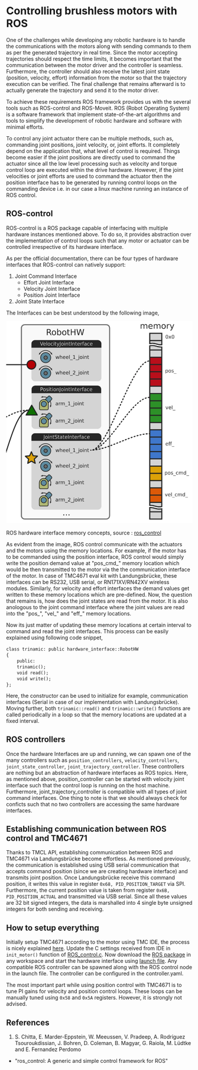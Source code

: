 # Controlling brushless motors with ROS

One of the challenges while developing any robotic hardware is to handle the communications with the motors along with sending commands to them as per the generated trajectory in real time. Since the motor accepting trajectories should respect the time limits, it becomes important that the communication between the motor driver and the controller is seamless. Furthermore, the controller should also receive the latest joint state (position, velocity, effort) information from the motor so that the trajectory execution can be verified. The final challenge that remains afterward is to actually generate the trajectory and send it to the motor driver. 

To achieve these requirements ROS framework provides us with the several tools such as ROS-control and ROS-Moveit. ROS (Robot Operating System) is a software framework that implement state-of-the-art algorithms and tools to simplify the development of robotic hardware and software with minimal efforts. 

To control any joint actuator there can be multiple methods, such as, commanding joint positions, joint velocity, or, joint efforts. It completely depend on the application that, what level of control is required. Things become easier if the joint positions are directly used to command the actuator since all the low level processing such as velocity and torque control loop are executed within the drive hardware. However, if the joint velocities or joint efforts are used to command the actuator then the position interface has to be generated by running control loops on the commanding device i.e. in our case a linux machine running an instance of ROS control.

## ROS-control
ROS-control is a  ROS package capable of interfacing with multiple hardware instances mentioned above. To do so, it provides abstraction over the implementation of control loops such that any motor or actuator can be controlled irrespective of its hardware interface. 

As per the official documentation, there can be four types of hardware interfaces that ROS-control can natively support:

 1.  Joint Command Interface
		-  Effort Joint Interface
		-  Velocity Joint Interface
		-  Position Joint Interface
 2. Joint State Interface

The Interfaces can be best understood by the following image,

![alt text](https://github.com/shubham2604/TMC-4671-ROS/blob/master/Images/HW_interface_Mem_loc.png)

ROS hardware interface memory concepts, source : [ros_control](https://roscon.ros.org/2014/wp-content/uploads/2014/07/ros_control_an_overview.pdf)

As evident from the image, ROS control communicate with the actuators and the motors using the memory locations. For example, if the motor has to be commanded using the position interface, ROS control would simply write the position demand value at "pos_cmd_" memory location which would be then transmitted to the motor via the the communication interface of the motor. In case of TMC4671 eval kit with Landungsbrücke, these interfaces can be RS232, USB serial, or RN171XV/RN42XV wireless modules. Similarly, for velocity and effort interfaces the demand values get written to these memory locations which are pre-defined. Now, the question that remains is, how does the joint states are read from the motor. It is also anologous to the joint command interface where the joint values are read into the "pos_", "vel_" and "eff_" memory locations.

Now its just matter of updating these memory locations at certain interval to command and read the joint interfaces. This process can be easily explained using following code snippet,

    class trinamic: public hardware_interface::RobotHW
    {
	    public:
	    trinamic();
	    void read();
	    void write();
    };
Here, the constructor can be used to initialize for example, communication interfaces (Serial in case of our implementation with Landungsbrücke). Moving further, both `trinamic::read()` and `trinamic::write()` functions are called periodically in a loop so that the memory locations are updated at a fixed interval. 



## ROS controllers
Once the hardware Interfaces are up and running, we can spawn one of the many controllers such as `position_controllers`,  `velocity_controllers`, `joint_state_controller`, `joint_trajectory_controller`. These controllers are nothing but an abstraction of hardware interfaces as ROS topics. Here, as mentioned above, position_controller can be started with velocity joint interface such that the control loop is running on the host machine. Furthermore, joint_trajectory_controller is compatible with all types of joint command interfaces. One thing to note is that we should always check for conficts such that no two controllers are accessing the same hardware interfaces. 

## Establishing communication between ROS control and TMC4671

Thanks to TMCL API, establishing communication between ROS and TMC4671 via Landungsbrücke become effortless. As mentioned previously, the communication is established using USB serial communication that accepts command position (since we are creating hardware interface) and transmits joint position. Once Landungsbrücke receive this command position, it writes this value in register `0x68, PID_POSITION_TARGET` via SPI. Furthermore, the current position value is taken from register `0x6B, PID_POSITION_ACTUAL` and transmitted via USB serial. Since all these values are 32 bit signed integers, the data is marshalled into 4 single byte unsigned integers for both sending and receiving. 

## How to setup everything

Initially setup TMC4671 according to the motor using TMC IDE, the process is nicely explained [here](https://youtu.be/g2BHEdvW9bU). Update the C settings received from IDE in `init_motor()` function of [ROS_control.c](https://github.com/shubham2604/TMC-4671-ROS/blob/master/Landungsbr%C3%BCcke/ROS_control.c). Now download the [ROS package](https://github.com/shubham2604/TrinamicProject) in any workspace and start the hardware interface using [launch file](https://github.com/shubham2604/TrinamicProject/blob/master/launch/tmc_servo.launch). Any compatible ROS controller can be spawned along with the ROS control node in the launch file. The controller can be configured in the controller.yaml.

The most important part while using position control with TMC4671 is to tune PI gains for velocity and position control loops. These loops can be manually tuned using `0x58` and `0x5A` registers. However, it is strongly not advised.


## **References**

1. S. Chitta, E. Marder-Eppstein, W. Meeussen, V. Pradeep, A. Rodríguez Tsouroukdissian, J. Bohren, D. Coleman, B. Magyar, G. Raiola, M. Lüdtke and E. Fernandez    Perdomo
-   "ros_control: A generic and simple control framework for ROS"
